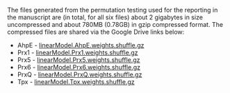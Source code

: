The files generated from the permutation testing used for the reporting in the manuscript are (in total, for all six files) 
about 2 gigabytes in size uncompressed and about 780MB (0.78GB) in gzip compressed format.  The compressed files are shared via the
Google Drive links below:

* AhpE - [linearModel.AhpE.weights.shuffle.gz](https://drive.google.com/file/d/1vfN96Fjre1q8ymcwJ1LTrlOahw9JdQN9/view?usp=sharing)
* Prx1 - [linearModel.Prx1.weights.shuffle.gz](https://drive.google.com/file/d/1eWHTX0cxEMoKSqy2Ho6wFUP8_t8_2LVq/view?usp=sharing)
* Prx5 - [linearModel.Prx5.weights.shuffle.gz](https://drive.google.com/file/d/1r8zKa6ryridEAmhOMs2vG26dmbrdM7Fs/view?usp=sharing)
* Prx6 - [linearModel.Prx6.weights.shuffle.gz](https://drive.google.com/file/d/1eHWHzCHB-t_srju8mIyQGRxnMMOLcJGX/view?usp=sharing)
* PrxQ - [linearModel.PrxQ.weights.shuffle.gz](https://drive.google.com/file/d/1t57TOYU_jYyrOTYbSmsYRnxhCaGbqa8d/view?usp=sharing)
* Tpx - [linearModel.Tpx.weights.shuffle.gz](https://drive.google.com/file/d/1TevNi48tTtcBZzX2I_jeTyUWFtQjuRaU/view?usp=sharing)
